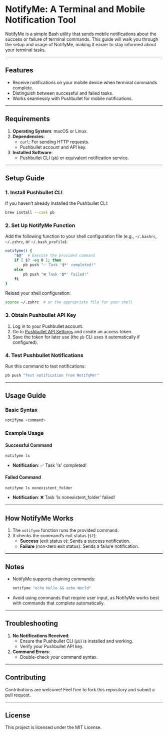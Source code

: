 # NotifyMe: A Terminal and Mobile Notification Tool

NotifyMe is a simple Bash utility that sends mobile notifications about the success or failure of terminal commands. This guide will walk you through the setup and usage of NotifyMe, making it easier to stay informed about your terminal tasks.

---

## Features

- Receive notifications on your mobile device when terminal commands complete.
- Distinguish between successful and failed tasks.
- Works seamlessly with Pushbullet for mobile notifications.

---

## Requirements

1. **Operating System**: macOS or Linux.
2. **Dependencies**:
   - `curl`: For sending HTTP requests.
   - Pushbullet account and API key.
3. **Installed Software**:
   - Pushbullet CLI (`pb`) or equivalent notification service.

---

## Setup Guide

### 1. Install Pushbullet CLI

If you haven’t already installed the Pushbullet CLI:

```bash
brew install --cask pb
```

### 2. Set Up NotifyMe Function

Add the following function to your shell configuration file (e.g., `~/.bashrc`, `~/.zshrc`, or `~/.bash_profile`):

```bash
notifyme() {
    "$@"  # Execute the provided command
    if [ $? -eq 0 ]; then
        pb push "✅ Task '$*' completed!"
    else
        pb push "❌ Task '$*' failed!"
    fi
}

```

Reload your shell configuration:

```bash
source ~/.zshrc  # or the appropriate file for your shell
```

### 3. Obtain Pushbullet API Key

1. Log in to your Pushbullet account.
2. Go to [Pushbullet API Settings](https://www.pushbullet.com/#settings) and create an access token.
3. Save the token for later use (the `pb` CLI uses it automatically if configured).

### 4. Test Pushbullet Notifications

Run this command to test notifications:

```bash
pb push "Test notification from NotifyMe!"
```

---

## Usage Guide

### Basic Syntax

```bash
notifyme <command>
```

### Example Usage

#### Successful Command

```bash
notifyme ls
```

- **Notification**: ✅ Task 'ls' completed!

#### Failed Command

```bash
notifyme ls nonexistent_folder
```

- **Notification**: ❌ Task 'ls nonexistent\_folder' failed!

---

## How NotifyMe Works

1. The `notifyme` function runs the provided command.
2. It checks the command’s exit status (`$?`):
   - **Success** (exit status `0`): Sends a success notification.
   - **Failure** (non-zero exit status): Sends a failure notification.

---

## Notes

- NotifyMe supports chaining commands:
  ```bash
  notifyme "echo Hello && echo World"
  ```
- Avoid using commands that require user input, as NotifyMe works best with commands that complete automatically.

---

## Troubleshooting

1. **No Notifications Received**:
   - Ensure the Pushbullet CLI (`pb`) is installed and working.
   - Verify your Pushbullet API key.
2. **Command Errors**:
   - Double-check your command syntax.

---

## Contributing

Contributions are welcome! Feel free to fork this repository and submit a pull request.

---

## License

This project is licensed under the MIT License.

